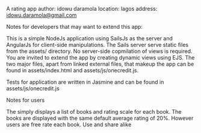 A rating app
author: idowu daramola
location: lagos
address: idowu.daramola@gmail.com


Notes for developers that may want to extend this app:

This is a simple NodeJs application using SailsJs as the server and AngularJs for client-side manipulations.
The Sails server serve static files from the assets/ directory. No server-side copmilation of views is required.
You are invited to extend the app by creating dynamic views using EJS.
The two major files, apart from linked external files, that makeup the app can be found in assets/index.html and assets/js/onecredit.js.

Tests for application are written in Jasmine and can be found in assets/js/onecredit.js



Notes for users

The simply displays a list of books and rating scale for each book.
The books are displayed with the same default average rating of 20%.
However users are free rate each book.
Use and share alike